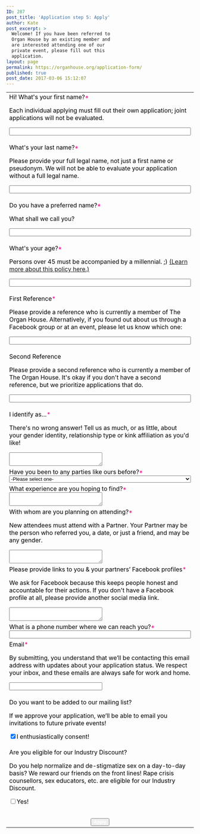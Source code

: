 ```yaml
---
ID: 287
post_title: 'Application step 5: Apply'
author: Kate
post_excerpt: >
  Welcome! If you have been referred to
  Organ House by an existing member and
  are interested attending one of our
  private event, please fill out this
  application.
layout: page
permalink: https://organhouse.org/application-form/
published: true
post_date: 2017-03-06 15:12:07
---
```

<!-- Note : - You can modify the font style and form style to suit your website. - Code lines with comments ���Do not remove this code��� are required for the form to work properly, make sure that you do not remove these lines of code. - The Mandatory check script can modified as to suit your business needs. - It is important that you test the modified form before going live.-->
<div id="crmWebToEntityForm"><form accept-charset="UTF-8" action="https://crm.zoho.com/crm/WebToLeadForm" method="POST" name="WebToLeads2802751000000140358"><!-- Do not remove this code. -->
<input style="display: none;" name="xnQsjsdp" type="text" value="a620cee1ae0435057d8165ce6a51abc76b5d2ff36a0af5ddaa8a081d70f969fd" />
<input id="zc_gad" name="zc_gad" type="hidden" value="" />
<input style="display: none;" name="xmIwtLD" type="text" value="4bc31f950afc7bccd6c7656476ce2dde5a5379f1b06fc6973b43e1bda10e56c5" />
<input style="display: none;" name="actionType" type="text" value="TGVhZHM=" />
<input style="display: none;" name="returnURL" type="text" value="https://organhouse.org/thankyou" />
<!-- Do not remove this code. --></form><form data-parsley-validate="">
<table style="width: 100%; max-width: 700px; color: black; margin: 0; text-align: left;">
<tbody>
<tr>
<td>Hi! What's your first name?<span style="color: #ec008a;">*</span>

Each individual applying must fill out their own application; joint applications will not be evaluated.

<input style="width: 100%; max-width: 700px;" maxlength="40" name="First Name" required="" type="text" /></td>
</tr>
<tr>
<td>What's your last name?<span style="color: #ec008a;">*</span>

Please provide your full legal name, not just a first name or pseudonym. We will not be able to evaluate your application without a full legal name.

<input style="width: 100%; max-width: 700px;" maxlength="80" name="Last Name" required="" type="text" /></td>
</tr>
<tr>
<td>Do you have a preferred name?<span style="color: #ec008a;">*</span>

What shall we call you?

<input style="width: 100%; max-width: 700px;" maxlength="255" name="LEADCF1" required="" type="text" /></td>
</tr>
<tr>
<td>What's your age?<span style="color: #ec008a;">*</span>

Persons over 45 must be accompanied by a millennial. ;) <a href="https://organhouse.org/faq/">(Learn more about this policy here.)</a>

<input style="width: 100%; max-width: 700px;" maxlength="255" name="LEADCF11" required="" type="text" /></td>
</tr>
<tr>
<td>First Reference<span style="color: #ec008a;">*</span>

Please provide a reference who is currently a member of The Organ House. Alternatively, if you found out about us through a Facebook group or at an event, please let us know which one:

<input style="width: 100%; max-width: 700px;" maxlength="255" name="LEADCF2" required="" type="text" /></td>
</tr>
<tr>
<td>Second Reference

Please provide a second reference who is currently a member of The Organ House. It's okay if you don't have a second reference, but we prioritize applications that do.

<input style="width: 100%; max-width: 700px;" maxlength="255" name="LEADCF5" type="text" /></td>
</tr>
<tr>
<td>I identify as…<span style="color: #ec008a;">*</span>

There's no wrong answer! Tell us as much, or as little, about your gender identity, relationship type or kink affiliation as you'd like!

<textarea style="width: 250px;" maxlength="2000" name="LEADCF4" required=""></textarea></td>
</tr>
<tr>
<td>Have you been to any parties like ours before?<span style="color: #ec008a;">*</span>
<select style="width: 100%; max-width: 700px;" name="LEADCF7" required="">
<option value="-Please select one-">-Please select one-</option>
<option value="Nope, I'm terribly curious">Nope, I'm terribly curious</option>
<option value="I've been to a few">I've been to a few</option>
<option value="I've been to a bunch">I've been to a bunch</option>
<option value="I am the party">I am the party!</option>
</select></td>
</tr>
<tr>
<td>What experience are you hoping to find?<span style="color: #ec008a;">*</span><textarea style="width: 250px;" maxlength="2000" name="LEADCF6" required=""></textarea></td>
</tr>
<tr>
<td>With whom are you planning on attending?<span style="color: #ec008a;">*</span>

New attendees must attend with a Partner. Your Partner may be the person who referred you, a date, or just a friend, and may be any gender.

<textarea style="width: 250px;" maxlength="2000" name="LEADCF9" required=""></textarea></td>
</tr>
<tr>
<td>Please provide links to you &amp; your partners’ Facebook profiles<span style="color: #ec008a;">*</span>

We ask for Facebook because this keeps people honest and accountable for their actions. If you don't have a Facebook profile at all, please provide another social media link.

<textarea style="width: 250px;" maxlength="2000" name="LEADCF8" required=""></textarea></td>
</tr>
<tr>
<td>What is a phone number where we can reach you?<span style="color: #ec008a;">*</span><input style="width: 100%; max-width: 700px;" maxlength="30" name="Mobile" required="" type="text" /></td>
</tr>
<tr>
<td>Email<span style="color: #ec008a;">*</span>

By submitting, you understand that we’ll be contacting this email address with updates about your application status. We respect your inbox, and these emails are always safe for work and home.

<input style="width: 250px;" maxlength="100" name="Email" required="" type="text" /></td>
</tr>
<tr>
<td>Do you want to be added to our mailing list?

If we approve your application, we’ll be able to email you invitations to future private events!

<input checked="checked" name="LEADCF106" type="checkbox" /><label style="display: inline;">I enthusiastically consent!</label></td>
</tr>
<tr>
<td>Are you eligible for our Industry Discount?

Do you help normalize and de-stigmatize sex on a day-to-day basis? We reward our friends on the front lines! Rape crisis counsellors, sex educators, etc. are eligible for our Industry Discount.

<input name="LEADCF102" type="checkbox" /><label style="display: inline;">Yes!</label></td>
</tr>
<tr>
<td style="text-align: center; padding-top: 15px;" colspan="2"><input style="font-size: 12px; font-weight: bold; color: white;" type="submit" value="Apply" /></td>
</tr>
</tbody>
</table>
<script>
 	  var mndFileds=new Array('LEADCF1','First Name','Last Name','LEADCF11','LEADCF2','LEADCF4','LEADCF7','LEADCF6','LEADCF9','LEADCF8','Email');
 	  var fldLangVal=new Array('Preferred Name','First Name','Last Name','Age','First Reference','I identify as…','Have you been to any parties like ours before?','What experience are you hoping to find?','With whom are you planning on attending?','Facebook profiles','Email');
		var name='';
		var email='';
 	  function checkMandatory() {
		for(i=0;i<mndFileds.length;i++) {
		  var fieldObj=document.forms['WebToLeads2802751000000140358'][mndFileds[i]];
		  if(fieldObj) {
			if (((fieldObj.value).replace(/^\s+|\s+$/g, '')).length==0) {
			 if(fieldObj.type =='file')
				{ 
				 alert('Please select a file to upload.'); 
				 fieldObj.focus(); 
				 return false;
				} 
			alert(fldLangVal[i] +' cannot be empty.'); 
   	   	  	  fieldObj.focus();
   	   	  	  return false;
			}  else if(fieldObj.nodeName=='SELECT') {
  	   	   	 if(fieldObj.options[fieldObj.selectedIndex].value=='-None-') {
				alert(fldLangVal[i] +' cannot be none.'); 
				fieldObj.focus();
				return false;
			   }
			} else if(fieldObj.type =='checkbox'){
 	 	 	 if(fieldObj.checked == false){
				alert('Please accept  '+fldLangVal[i]);
				fieldObj.focus();
				return false;
			   } 
			 } 
			 try {
			     if(fieldObj.name == 'Last Name') {
				name = fieldObj.value;
 	 	 	    }
			} catch (e) {}
		    }
		}
	     }
	   
</script>

</form></div>